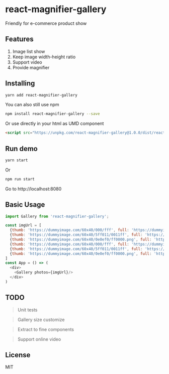 # react-magnifier-gallery

Friendly for e-commerce product show

## Features
1. Image list show
2. Keep image width-height ratio
3. Support video
4. Provide magnifier

## Installing

```bash
yarn add react-magnifier-gallery
```

You can also still use npm

```bash
npm install react-magnifier-gallery --save
```

Or use directly in your html as UMD component

```html
<script src="https://unpkg.com/react-magnifier-gallery@1.0.0/dist/react-magnifier-gallery.min.js" />
```

## Run demo

```js
yarn start
```
Or
```bash
npm run start
```

Go to http://localhost:8080

## Basic Usage

```js
import Gallery from 'react-magnifier-gallery';

const imgUrl = [
  {thumb: 'https://dummyimage.com/60x40/000/fff', full: 'https://dummyimage.com/1000x800/000/fff.png'},
  {thumb: 'https://dummyimage.com/60x40/5ff011/0011ff', full: 'https://dummyimage.com/1000x800/5ff011/0011ff'},
  {thumb: 'https://dummyimage.com/60x40/0e0ef0/ff0000.png', full: 'https://dummyimage.com/1000x800/0e0ef0/ff0000.png'},
  {thumb: 'https://dummyimage.com/60x40/000/fff', full: 'https://dummyimage.com/1000x800/000/fff.png'},
  {thumb: 'https://dummyimage.com/60x40/5ff011/0011ff', full: 'https://dummyimage.com/1000x800/5ff011/0011ff'},
  {thumb: 'https://dummyimage.com/60x40/0e0ef0/ff0000.png', full: 'https://dummyimage.com/1000x800/0e0ef0/ff0000.png'},
]
const App = () => (
  <div>
    <Gallery photos={imgUrl}/>
  </div>
)
```

## TODO
> Unit tests

> Gallery size customize

> Extract to fine components

> Support online video

## License

MIT

